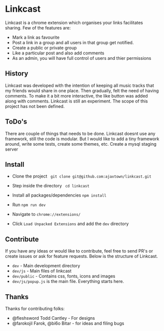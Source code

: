 # Linkcast

Linkcast is a chrome extension which organises your links facilitates sharing. Few of the features are:
- Mark a link as favourite
- Post a link in a group and all users in that group get notified.
- Create a public or private group
- Like a particular post and also add comments
- As an admin, you will have full control of users and thier permissions

## History
Linkcast was developed with the intention of keeping all music tracks that my friends would share in one place. Then gradually, felt the need 
of having comments. To make it a bit more interactive, the like button was added along with comments. Linkcast is still an experiment. The scope of this project has not been defined.

## ToDo's
There are couple of things that needs to be done. Linkcast doesnt use any framework, still the code is modular. But I would like to add a tiny 
framework around, write some tests, create some themes, etc. Create a mysql staging server

## Install
- Clone the project
` git clone git@github.com:ajaxtown/linkcast.git` 
- Step inside the directory
` cd linkcast`
- Install all packages/dependencies
`npm install`
- Run
`npm run dev`
- Navigate to `chrome://extensions/`

- Click `Load Unpacked Extensions` and add the `dev` directory

## Contribute
If you have any ideas or would like to contribute, feel free to send PR's or create issues or ask for feature requests. Below is the structure of Linkcast.

- `dev` - Main development directory
- `dev/js` - Main files of linkcast
- `dev/public` - Contains css, fonts, icons and images
- `dev/js/popup.js` is the main file. Everything starts here.

## Thanks
Thanks for contributing folks:
- @fleshsword Todd Cantley - For designs
- @farokojil Farok, @bi6o Bitar - for ideas and filing bugs
